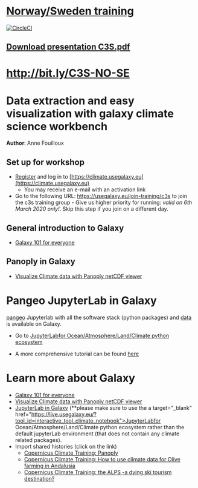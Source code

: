 # [Norway/Sweden training](https://nordicesmhub.github.io/Norway_Sweden_training/)

[![CircleCI](https://circleci.com/gh/NordicESMhub/Norway_Sweden_training.svg?style=svg)](https://circleci.com/gh/NordicESMhub/Norway_Sweden_training)

## [Download presentation C3S.pdf](C3S.pdf)

# http://bit.ly/C3S-NO-SE

# Data extraction and easy visualization with galaxy climate science workbench

**Author**: Anne Fouilloux

## Set up for workshop

- [Register](https://climate.usegalaxy.eu/login) and log in to [https://climate.usegalaxy.eu](https://climate.usegalaxy.eu)
    - You may receive an e-mail with an activation link
- Go to the following URL:
    https://usegalaxy.eu/join-training/c3s to join the c3s training group
       -  Give us higher priority for running: *valid on 6th March 2020 only!*. Skip this step if you join on a different day.

## General introduction to Galaxy

- <a target="_blank" href="https://training.galaxyproject.org/training-material/topics/introduction/tutorials/galaxy-intro-101-everyone/tutorial.html">Galaxy 101 for everyone</a>

## Panoply in Galaxy

- <a target="_blank" href="https://training.galaxyproject.org/training-material/topics/climate/tutorials/panoply/tutorial.html">Visualize Climate data with Panoply netCDF viewer</a>

# Pangeo JupyterLab in Galaxy

[pangeo](http://pangeo.io/) Jupyterlab with all the software stack (python packages) and [data](https://catalog.pangeo.io/) is available on Galaxy.

- Go to <a target="_blank" href="https://live.usegalaxy.eu/?tool_id=interactive_tool_climate_notebook">JupyterLabfor Ocean/Atmosphere/Land/Climate python ecosystem</a>

- A more comprehensive tutorial can be found [here](https://training.galaxyproject.org/training-material/topics/galaxy-ui/tutorials/jupyterlab/tutorial.html)

# Learn more about Galaxy

- [Galaxy 101 for everyone](https://training.galaxyproject.org/training-material/topics/introduction/tutorials/galaxy-intro-101-everyone/tutorial.html)
- [Visualize Climate data with Panoply netCDF viewer](https://training.galaxyproject.org/training-material/topics/climate/tutorials/panoply/tutorial.html)
- [JupyterLab in Galaxy](https://training.galaxyproject.org/training-material/topics/galaxy-ui/tutorials/jupyterlab/tutorial.html) (**please make sure to use the a target="_blank" href="https://live.usegalaxy.eu/?tool_id=interactive_tool_climate_notebook">JupyterLabfor Ocean/Atmosphere/Land/Climate python ecosystem</a> rather than the default jupyterLab environment (that does not contain any climate related packages).
- Import shared histories (click on the link)
    - <a target="_blank" href="https://climate.usegalaxy.eu/u/annefou/h/copernicus-climate-training-panoply">Copernicus Climate Training: Panoply</a>
    - <a target="_blank" href="https://climate.usegalaxy.eu/u/annefou/h/copernicus-climate-training-how-to-use-climate-data-for-olive-farming-in-andalusia">Copernicus Climate Training: How to use climate data for Olive farming in Andalusia</a>
    - <a target="_blank" href="https://climate.usegalaxy.eu/u/annefou/h/copernicus-climate-training">Copernicus Climate Training: the ALPS -a dying ski tourism destination?</a>


